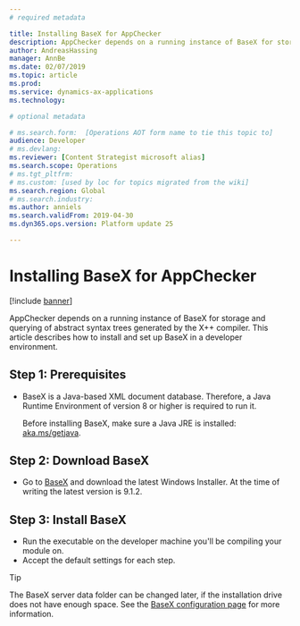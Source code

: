 ```yaml
---
# required metadata

title: Installing BaseX for AppChecker
description: AppChecker depends on a running instance of BaseX for storage and querying of ASTs generated by the X++ compiler. This article describes how to install and set up BaseX in a developer environment.
author: AndreasHassing
manager: AnnBe
ms.date: 02/07/2019
ms.topic: article
ms.prod: 
ms.service: dynamics-ax-applications
ms.technology: 

# optional metadata

# ms.search.form:  [Operations AOT form name to tie this topic to]
audience: Developer
# ms.devlang: 
ms.reviewer: [Content Strategist microsoft alias]
ms.search.scope: Operations
# ms.tgt_pltfrm: 
# ms.custom: [used by loc for topics migrated from the wiki]
ms.search.region: Global
# ms.search.industry: 
ms.author: anniels
ms.search.validFrom: 2019-04-30
ms.dyn365.ops.version: Platform update 25

---
```


# Installing BaseX for AppChecker

[!include [banner](../includes/banner.md)]

AppChecker depends on a running instance of BaseX for storage and querying of abstract syntax trees generated by the X++ compiler. This article describes how to install and set up BaseX in a developer environment.

## Step 1: Prerequisites

* BaseX is a Java-based XML document database. Therefore, a Java Runtime Environment of version 8 or higher is required to run it.

  Before installing BaseX, make sure a Java JRE is installed: [aka.ms/getjava](https://aka.ms/getjava).

## Step 2: Download BaseX

* Go to [BaseX](http://basex.org/download/) and download the latest Windows Installer. At the time of writing the latest version is 9.1.2.

## Step 3: Install BaseX

* Run the executable on the developer machine you'll be compiling your module on.
* Accept the default settings for each step.

> [!TIP]
> The BaseX server data folder can be changed later, if the installation drive does not have enough space. See the [BaseX configuration page](http://docs.basex.org/wiki/Configuration#Database_Directory) for more information.


